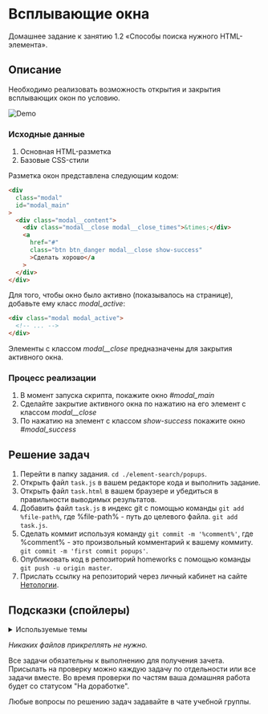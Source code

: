 # Всплывающие окна

Домашнее задание к занятию 1.2 «Способы поиска нужного HTML-элемента».

## Описание

Необходимо реализовать возможность открытия и закрытия всплывающих окон по условию.

![Demo](./demo.gif)

### Исходные данные

1. Основная HTML-разметка
2. Базовые CSS-стили

Разметка окон представлена следующим кодом:

```html
<div
  class="modal"
  id="modal_main"
>
  <div class="modal__content">
    <div class="modal__close modal__close_times">&times;</div>
    <a
      href="#"
      class="btn btn_danger modal__close show-success"
      >Сделать хорошо</a
    >
  </div>
</div>
```

Для того, чтобы окно было активно (показывалось на странице), добавьте ему класс
_modal_active_:

```html
<div class="modal modal_active">
  <!-- ... -->
</div>
```

Элементы с классом _modal\_\_close_ предназначены для закрытия активного окна.

### Процесс реализации

1. В момент запуска скрипта, покажите окно _#modal_main_
2. Сделайте закрытие активного окна по нажатию на его элемент с классом _modal\_\_close_
3. По нажатию на элемент с классом _show-success_ покажите окно _#modal_success_

## Решение задач

1. Перейти в папку задания. `cd ./element-search/popups`.
2. Открыть файл `task.js` в вашем редакторе кода и выполнить задание.
3. Открыть файл `task.html` в вашем браузере и убедиться в правильности выводимых результатов.
4. Добавить файл `task.js` в индекс git с помощью команды `git add %file-path%`, где %file-path% - путь до целевого файла. `git add task.js`.
5. Сделать коммит используя команду `git commit -m '%comment%'`, где %comment% - это произвольный комментарий к вашему коммиту. `git commit -m 'first commit popups'`.
6. Опубликовать код в репозиторий homeworks с помощью команды `git push -u origin master`.
7. Прислать ссылку на репозиторий через личный кабинет на сайте [Нетологии][6].

## Подсказки (спойлеры)

<details>
<summary>Используемые темы</summary>

1. Событие _click_, метод _onclick_, обработчик события
2. Метод Array.from() или оператор распространения (spread, «...») для удобной
   навигации по найденным элементам

</details>
</summary>

[0]: https://github.com/
[1]: https://www.sublimetext.com/ф
[2]: https://code.visualstudio.com/
[3]: https://github.com/netology-code/guides/tree/master/github
[4]: https://git-scm.com/
[5]: https://github.com/netology-code/guides/blob/master/git/REAMDE.md
[6]: https://netology.ru/

_Никаких файлов прикреплять не нужно._

Все задачи обязательны к выполнению для получения зачета. Присылать на проверку можно каждую задачу по отдельности или все задачи вместе. Во время проверки по частям ваша домашняя работа будет со статусом "На доработке".

Любые вопросы по решению задач задавайте в чате учебной группы.
